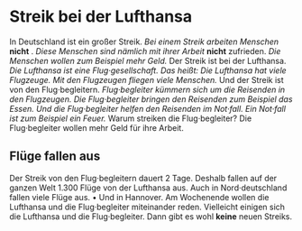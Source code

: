 # Streik bei der Lufthansa

In Deutschland ist ein großer Streik.  *Bei einem Streik arbeiten Menschen*  **nicht** .  *Diese Menschen sind nämlich mit ihrer Arbeit*  **nicht** zufrieden.  *Die Menschen wollen zum Beispiel mehr Geld.*  Der Streik ist bei der Lufthansa.  *Die Lufthansa ist eine Flug·gesellschaft.*   *Das heißt:*   *Die Lufthansa hat viele Flugzeuge.*   *Mit den Flugzeugen fliegen viele Menschen.*  Und der Streik ist von den Flug·begleitern.  *Flug·begleiter kümmern sich um die Reisenden in den Flugzeugen.*   *Die Flug·begleiter bringen den Reisenden zum Beispiel das Essen.*   *Und die Flug·begleiter helfen den Reisenden im Not·fall.*   *Ein Not·fall ist zum Beispiel ein Feuer.*  Warum streiken die Flug·begleiter? Die Flug·begleiter wollen mehr Geld für ihre Arbeit. 

## Flüge fallen aus
Der Streik von den Flug·begleitern dauert 2 Tage. Deshalb fallen auf der ganzen Welt 1.300 Flüge von der Lufthansa aus. Auch in Nord·deutschland fallen viele Flüge aus. • Und in Hannover. Am Wochenende wollen die Lufthansa und die Flug·begleiter miteinander reden. Vielleicht einigen sich die Lufthansa und die Flug·begleiter. Dann gibt es wohl **keine** neuen Streiks. 

